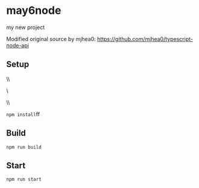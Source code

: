 # may6node

my new project

Modified original source by mjhea0: https://github.com/mjhea0/typescript-node-api

## Setup









\\\



















\\








\\\






























`npm install`ff












## Build







`npm run build`





## Start

`npm run start`


